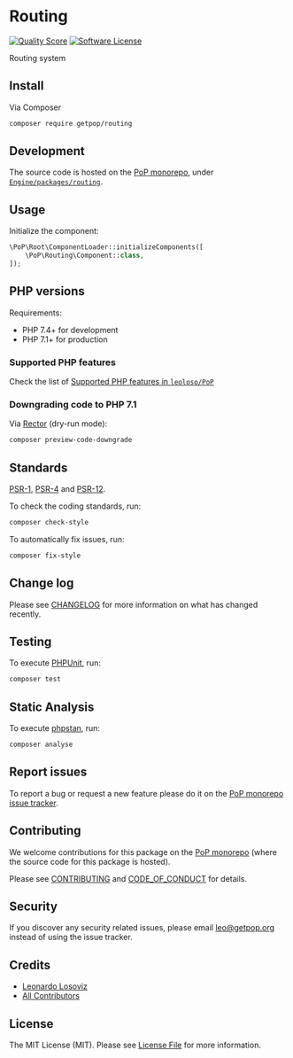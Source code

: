 # Routing

<!-- [![Build Status][ico-travis]][link-travis] -->
[![Quality Score][ico-code-quality]][link-code-quality]
[![Software License][ico-license]](LICENSE.md)

<!--
[![Latest Version on Packagist][ico-version]][link-packagist]
[![Coverage Status][ico-scrutinizer]][link-scrutinizer]
[![Total Downloads][ico-downloads]][link-downloads]
-->

Routing system

## Install

Via Composer

``` bash
composer require getpop/routing
```

## Development

The source code is hosted on the [PoP monorepo](https://github.com/leoloso/PoP), under [`Engine/packages/routing`](https://github.com/leoloso/PoP/tree/master/layers/Engine/packages/routing).

## Usage

Initialize the component:

``` php
\PoP\Root\ComponentLoader::initializeComponents([
    \PoP\Routing\Component::class,
]);
```

## PHP versions

Requirements:

- PHP 7.4+ for development
- PHP 7.1+ for production

### Supported PHP features

Check the list of [Supported PHP features in `leoloso/PoP`](https://github.com/leoloso/PoP/#supported-php-features)

### Downgrading code to PHP 7.1

Via [Rector](https://github.com/rectorphp/rector) (dry-run mode):

```bash
composer preview-code-downgrade
```

## Standards

[PSR-1](https://www.php-fig.org/psr/psr-1), [PSR-4](https://www.php-fig.org/psr/psr-4) and [PSR-12](https://www.php-fig.org/psr/psr-12).

To check the coding standards, run:

``` bash
composer check-style
```

To automatically fix issues, run:

``` bash
composer fix-style
```

## Change log

Please see [CHANGELOG](CHANGELOG.md) for more information on what has changed recently.

## Testing

To execute [PHPUnit](https://phpunit.de/), run:

``` bash
composer test
```

## Static Analysis

To execute [phpstan](https://github.com/phpstan/phpstan), run:

``` bash
composer analyse
```

## Report issues

To report a bug or request a new feature please do it on the [PoP monorepo issue tracker](https://github.com/leoloso/PoP/issues).

## Contributing

We welcome contributions for this package on the [PoP monorepo](https://github.com/leoloso/PoP) (where the source code for this package is hosted).

Please see [CONTRIBUTING](CONTRIBUTING.md) and [CODE_OF_CONDUCT](CODE_OF_CONDUCT.md) for details.

## Security

If you discover any security related issues, please email leo@getpop.org instead of using the issue tracker.

## Credits

- [Leonardo Losoviz][link-author]
- [All Contributors][link-contributors]

## License

The MIT License (MIT). Please see [License File](LICENSE.md) for more information.

[ico-version]: https://img.shields.io/packagist/v/getpop/routing.svg?style=flat-square
[ico-license]: https://img.shields.io/badge/license-MIT-brightgreen.svg?style=flat-square
[ico-travis]: https://img.shields.io/travis/getpop/routing/master.svg?style=flat-square
[ico-scrutinizer]: https://img.shields.io/scrutinizer/coverage/g/getpop/routing.svg?style=flat-square
[ico-code-quality]: https://img.shields.io/scrutinizer/g/getpop/routing.svg?style=flat-square
[ico-downloads]: https://img.shields.io/packagist/dt/getpop/routing.svg?style=flat-square

[link-packagist]: https://packagist.org/packages/getpop/routing
[link-travis]: https://travis-ci.org/getpop/routing
[link-scrutinizer]: https://scrutinizer-ci.com/g/getpop/routing/code-structure
[link-code-quality]: https://scrutinizer-ci.com/g/getpop/routing
[link-downloads]: https://packagist.org/packages/getpop/routing
[link-author]: https://github.com/leoloso
[link-contributors]: ../../../../../../contributors
